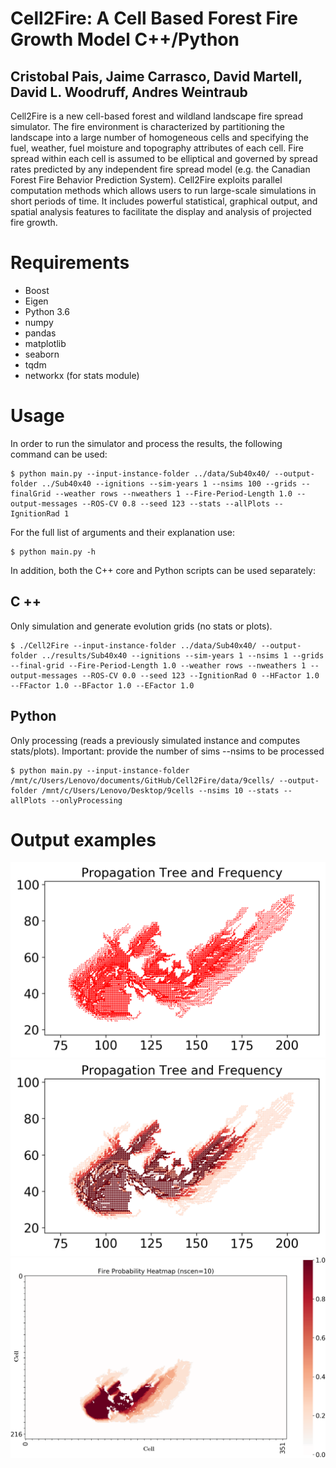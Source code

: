 # Cell2Fire: A Cell Based Forest Fire Growth Model  C++/Python
## Cristobal Pais, Jaime Carrasco, David Martell, David L. Woodruff, Andres Weintraub
Cell2Fire is a new cell-based forest and wildland landscape fire spread simulator.
The fire environment is characterized by partitioning the landscape into a large number of homogeneous cells and specifying the fuel, weather, fuel moisture and topography attributes of each cell.
Fire spread within each cell is assumed to be elliptical and governed by spread rates predicted by any independent fire spread model (e.g. the Canadian Forest Fire Behavior Prediction System).
Cell2Fire exploits parallel computation methods which allows users to run large-scale simulations in short periods of time.
It includes powerful statistical, graphical output, and spatial analysis features to facilitate the display and analysis of projected fire growth.

# Requirements
- Boost
- Eigen
- Python 3.6
- numpy
- pandas
- matplotlib
- seaborn
- tqdm
- networkx (for stats module)

# Usage
In order to run the simulator and process the results, the following command can be used:
```
$ python main.py --input-instance-folder ../data/Sub40x40/ --output-folder ../Sub40x40 --ignitions --sim-years 1 --nsims 100 --grids --finalGrid --weather rows --nweathers 1 --Fire-Period-Length 1.0 --output-messages --ROS-CV 0.8 --seed 123 --stats --allPlots --IgnitionRad 1
```
For the full list of arguments and their explanation use:
```
$ python main.py -h
```

In addition, both the C++ core and Python scripts can be used separately:
## C ++
Only simulation and generate evolution grids (no stats or plots).
```
$ ./Cell2Fire --input-instance-folder ../data/Sub40x40/ --output-folder ../results/Sub40x40 --ignitions --sim-years 1 --nsims 1 --grids --final-grid --Fire-Period-Length 1.0 --weather rows --nweathers 1 --output-messages --ROS-CV 0.0 --seed 123 --IgnitionRad 0 --HFactor 1.0 --FFactor 1.0 --BFactor 1.0 --EFactor 1.0
```


## Python 
Only processing (reads a previously simulated instance and computes stats/plots).
Important: provide the number of sims --nsims to be processed
```
$ python main.py --input-instance-folder /mnt/c/Users/Lenovo/documents/GitHub/Cell2Fire/data/9cells/ --output-folder /mnt/c/Users/Lenovo/Desktop/9cells --nsims 10 --stats --allPlots --onlyProcessing
```

# Output examples
![Dogrib Fire Propagation and ROS map](outputs/Example1.png)
![Dogrib Fire Propagation map](outputs/Example2.png)
![Dogrib BP map](outputs/Example3.png)
